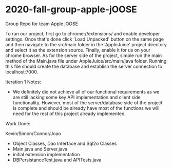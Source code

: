 # 2020-fall-group-apple-jOOSE
Group Repo for team Apple jOOSE

To run our project, first go to chrome://extensions/ and enable developer settings.
Once that's done click 'Load Unpacked' button on the same page and then navigate to the src/main
folder in the 'AppleJuice' project directory and select it as the extension source. Finally,
enable it for us on your chrome browser. As for the server side of the project, simple run the
main method of the Main.java file under AppleJuice/src/main/java folder. Running this file should
create the database and establish the server connection to localhost:7000.

Iteration 1 Notes:
* We definitely did not achieve all of our functional requirements as we are still lacking some
key API implementation and client side functionality. However, most of the server/database side of 
the project is complete and should be already have most of the functions we will need for the rest of 
this project already implemented.

Work Done:

Kevin/Simon/Connor/Joao 
 * Object Classes, Dao Interface and Sql2o Classes
 * Main.java and Server.java
 * initial extension implementation
 * DBPersistanceTest.java and APITests.java
 
